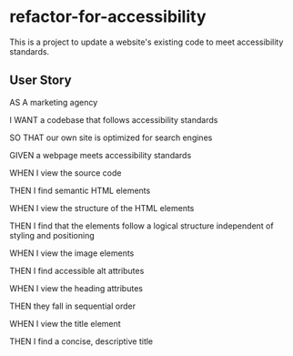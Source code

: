 # refactor-for-accessibility
This is a project to update a website's existing code to meet accessibility standards.

## User Story

AS A marketing agency

I WANT a codebase that follows accessibility standards

SO THAT our own site is optimized for search engines

GIVEN a webpage meets accessibility standards

WHEN I view the source code

THEN I find semantic HTML elements

WHEN I view the structure of the HTML elements

THEN I find that the elements follow a logical structure independent of styling and positioning

WHEN I view the image elements

THEN I find accessible alt attributes

WHEN I view the heading attributes

THEN they fall in sequential order

WHEN I view the title element

THEN I find a concise, descriptive title
